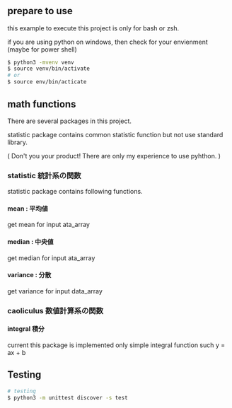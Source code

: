 #

## prepare to use

this example to execute this project is only for bash or zsh.

if you are using python on windows, then check for your envienment (maybe for power shell)

```bash
$ python3 -mvenv venv 
$ source venv/bin/activate  
# or 
$ source env/bin/acticate
```

## math functions

There are several packages in this project.

statistic package contains common statistic function but not use standard library. 

( Don't you your product! There are only my experience to use pyhthon. )

### statistic 統計系の関数

statistic package contains following functions.

#### mean : 平均値

get mean for input ata_array

#### median : 中央値

get median for input ata_array

#### variance : 分散
get variance for input data_array

### caoliculus 数値計算系の関数

#### integral 積分

current this package is implemented only simple integral function such y = ax + b

## Testing
```bash
# testing
$ python3 -m unittest discover -s test
```
